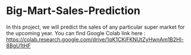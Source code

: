 # Big-Mart-Sales-Prediction
In this project, we will predict the sales of any particular super market for the upcoming year. 
You can find Google Colab link here : https://colab.research.google.com/drive/1qK1CKjFKNUtZyHwnAm1B2Hl-8BgU1tHF

